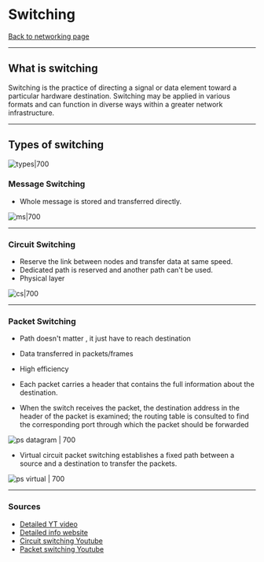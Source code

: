 # Switching
[Back to networking page](index.md)
- --
## What is switching
Switching is the practice of directing a signal or data element toward a particular hardware destination. Switching may be applied in various formats and can function in diverse ways within a greater network infrastructure.
- --
## Types of switching
![types|700](https://www.tutorialride.com/images/computer-network/type-switching.jpeg)

### Message Switching
- Whole message is stored and transferred directly.

![ms|700](https://www.tutorialride.com/images/computer-network/message-switching.jpeg)
- --
### Circuit Switching
- Reserve the link between nodes and transfer data at same speed.
- Dedicated path is reserved and another path can't be used.
- Physical layer

![cs|700](https://www.tutorialride.com/images/computer-network/circuit-switching.jpeg)
- --
### Packet Switching
- Path doesn't matter , it just have to reach destination
- Data transferred in packets/frames
- High efficiency 

-   Each packet carries a header that contains the full information about the destination.
-   When the switch receives the packet, the destination address in the header of the packet is examined; the routing table is consulted to find the corresponding port through which the packet should be forwarded

![ps datagram | 700](https://www.tutorialride.com/images/computer-network/datagram-packet-switching.jpeg)

-   Virtual circuit packet switching establishes a fixed path between a source and a destination to transfer the packets.

![ps virtual | 700](https://www.tutorialride.com/images/computer-network/virtual-circuit-packet-switching.jpeg)
- --
### Sources 
- [Detailed YT video](https://youtu.be/sbopgWeSnZQ)
- [Detailed info website](https://www.tutorialride.com/computer-network/switching-methods-in-computer-network.htm)
- [Circuit switching Youtube](https://youtu.be/VHXZnFimCHs)
- [Packet switching Youtube](https://youtu.be/k8rJFgeuZRw)